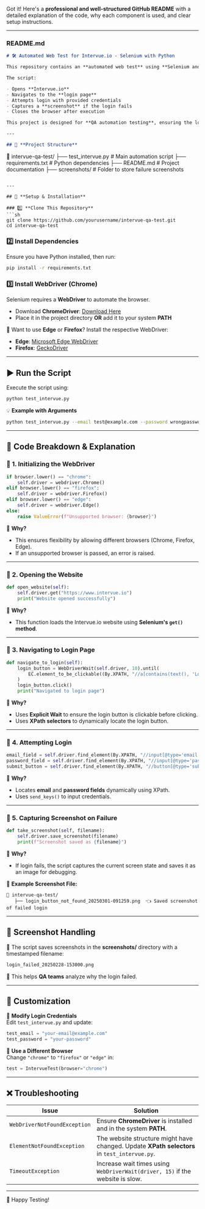 Got it! Here's a **professional and well-structured GitHub README** with a detailed explanation of the code, why each component is used, and clear setup instructions.

---

### **README.md**

```md
# 🛠️ Automated Web Test for Intervue.io - Selenium with Python

This repository contains an **automated web test** using **Selenium and Python** to validate the login functionality of [Intervue.io](https://www.intervue.io).

The script:

- Opens **Intervue.io**
- Navigates to the **login page**
- Attempts login with provided credentials
- Captures a **screenshot** if the login fails
- Closes the browser after execution

This project is designed for **QA automation testing**, ensuring the login mechanism functions as expected.

---

## 📌 **Project Structure**
```

📂 intervue-qa-test/
├── test_intervue.py # Main automation script
├── requirements.txt # Python dependencies
├── README.md # Project documentation
├── screenshots/ # Folder to store failure screenshots

````

---

## 🚀 **Setup & Installation**

### 1️⃣ **Clone This Repository**
```sh
git clone https://github.com/yourusername/intervue-qa-test.git
cd intervue-qa-test
````

### 2️⃣ **Install Dependencies**

Ensure you have Python installed, then run:

```sh
pip install -r requirements.txt
```

### 3️⃣ **Install WebDriver (Chrome)**

Selenium requires a **WebDriver** to automate the browser.

- Download **ChromeDriver**: [Download Here](https://sites.google.com/chromium.org/driver/)
- Place it in the project directory **OR** add it to your system **PATH**

🔹 Want to use **Edge** or **Firefox**? Install the respective WebDriver:

- **Edge**: [Microsoft Edge WebDriver](https://developer.microsoft.com/en-us/microsoft-edge/tools/webdriver/)
- **Firefox**: [GeckoDriver](https://github.com/mozilla/geckodriver/releases)

---

## ▶️ **Run the Script**

Execute the script using:

```sh
python test_intervue.py
```

💡 **Example with Arguments**

```sh
python test_intervue.py --email test@example.com --password wrongpassword
```

---

## 📌 **Code Breakdown & Explanation**

### 🔹 **1. Initializing the WebDriver**

```python
if browser.lower() == "chrome":
    self.driver = webdriver.Chrome()
elif browser.lower() == "firefox":
    self.driver = webdriver.Firefox()
elif browser.lower() == "edge":
    self.driver = webdriver.Edge()
else:
    raise ValueError(f"Unsupported browser: {browser}")
```

📌 **Why?**

- This ensures flexibility by allowing different browsers (Chrome, Firefox, Edge).
- If an unsupported browser is passed, an error is raised.

---

### 🔹 **2. Opening the Website**

```python
def open_website(self):
    self.driver.get("https://www.intervue.io")
    print("Website opened successfully")
```

📌 **Why?**

- This function loads the Intervue.io website using **Selenium's `get()` method**.

---

### 🔹 **3. Navigating to Login Page**

```python
def navigate_to_login(self):
    login_button = WebDriverWait(self.driver, 10).until(
        EC.element_to_be_clickable((By.XPATH, "//a[contains(text(), 'Login') or contains(@class, 'login')]"))
    )
    login_button.click()
    print("Navigated to login page")
```

📌 **Why?**

- Uses **Explicit Wait** to ensure the login button is clickable before clicking.
- Uses **XPath selectors** to dynamically locate the login button.

---

### 🔹 **4. Attempting Login**

```python
email_field = self.driver.find_element(By.XPATH, "//input[@type='email']")
password_field = self.driver.find_element(By.XPATH, "//input[@type='password']")
submit_button = self.driver.find_element(By.XPATH, "//button[@type='submit']")
```

📌 **Why?**

- Locates **email** and **password fields** dynamically using XPath.
- Uses `send_keys()` to input credentials.

---

### 🔹 **5. Capturing Screenshot on Failure**

```python
def take_screenshot(self, filename):
    self.driver.save_screenshot(filename)
    print(f"Screenshot saved as {filename}")
```

📌 **Why?**

- If login fails, the script captures the current screen state and saves it as an image for debugging.

📌 **Example Screenshot File:**

```
📂 intervue-qa-test/
   ├── login_button_not_found_20250301-091259.png  👈 Saved screenshot of failed login
```

---

## 📸 **Screenshot Handling**

🔹 The script saves screenshots in the **screenshots/** directory with a timestamped filename:

```sh
login_failed_20250228-153000.png
```

🔹 This helps **QA teams** analyze why the login failed.

---

## 🔧 **Customization**

🔹 **Modify Login Credentials**  
Edit `test_intervue.py` and update:

```python
test_email = "your-email@example.com"
test_password = "your-password"
```

🔹 **Use a Different Browser**  
Change `"chrome"` to `"firefox"` or `"edge"` in:

```python
test = IntervueTest(browser="chrome")
```

---

## ❌ **Troubleshooting**

| Issue                        | Solution                                                                                    |
| ---------------------------- | ------------------------------------------------------------------------------------------- |
| `WebDriverNotFoundException` | Ensure **ChromeDriver** is installed and in the system **PATH**.                            |
| `ElementNotFoundException`   | The website structure might have changed. Update **XPath selectors** in `test_intervue.py`. |
| `TimeoutException`           | Increase wait times using `WebDriverWait(driver, 15)` if the website is slow.               |

---

🚀 Happy Testing!

```

```
